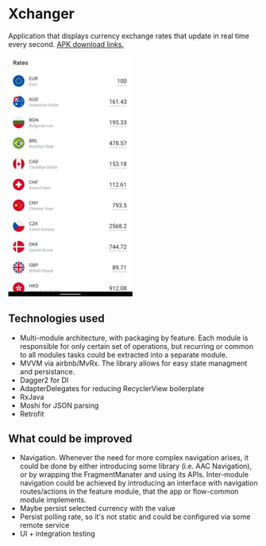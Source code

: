 # Xchanger
Application that displays currency exchange rates that update in real time every second. [APK download links.](https://github.com/steelahhh/Xchanger/releases/tag/0.0.1)

<img src="media/screen_0.jpg" width="250"> 

## Technologies used 
- Multi-module architecture, with packaging by feature. Each module is responsible for only certain set of operations, but recurring or common to all modules tasks could be extracted into a separate module.
- MVVM via airbnb/MvRx. The library allows for easy state managment and persistance.
- Dagger2 for DI
- AdapterDelegates for reducing RecyclerView boilerplate 
- RxJava
- Moshi for JSON parsing
- Retrofit

## What could be improved 
- Navigation. Whenever the need for more complex navigation arises, it could be done by either introducing some library (i.e. AAC Navigation), or by wrapping the FragmentManater and using its APIs. Inter-module navigation could be achieved by introducing an interface with navigation routes/actions in the feature module, that the app or flow-common module implements.
- Maybe persist selected currency with the value
- Persist polling rate, so it's not static and could be configured via some remote service
- UI + integration testing
